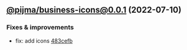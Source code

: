 ## [@pijma/business-icons@0.0.1](https://github.com/qiwi/pijma-business/compare/undefined...2022.7.10-pijma.business-icons.0.0.1-f0) (2022-07-10)

### Fixes & improvements
* fix: add icons [483cefb](https://github.com/qiwi/pijma-business/commit/483cefbcf1f10a06ae4f6aa63f978f025d6c02ae)


